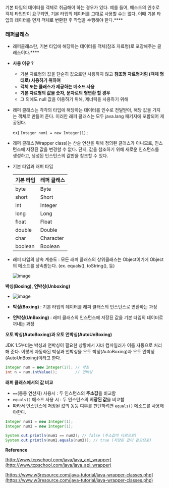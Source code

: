 기본 타입의 데이터를 객체로 취급해야 하는 경우가 있다. 예를 들어, 메소드의 인수로 객체 타입만이 요구되면, 기본 타입의 데이터를 그대로 사용할 수는 없다. 이때 기본 타입의 데이터를 먼저 객체로 변환한 후 작업을 수행해야 한다.****

### 래퍼클래스

- 래퍼클래스란, 기본 타입에 해당하는 데이터를 객체(참조 자료형)로 포장해주는 클래스이다.****
- **사용 이유 ?**
    - 기본 자료형의 값을 단순히 값으로만 사용하지 않고 **참조형 자료형처럼 (객체 형태로) 사용하기 위하여**
    - **객체 또는 클래스가 제공하는 메소드 사용**
    - **기본 자료형의 값을 숫자, 문자로의 형변환 할 경우**
    - 그 외에도 null 값을 이용하기 위해, 제너릭을 사용하기 위해
- 래퍼 클래스는 각각의 타입에 해당하는 데이터를 인수로 전달받아, 해당 값을 가지는 객체로 만들어 준다. 이러한 래퍼 클래스는 모두 java.lang 패키지에 포함되어 제공된다.
    
    ex) `Integer num1 = new Integer(1);`
    
- 래퍼 클래스(Wrapper class)는 산술 연산을 위해 정의된 클래스가 아니므로, 인스턴스에 저장된 값을 변경할 수 없다. 단지, 값을 참조하기 위해 새로운 인스턴스를 생성하고, 생성된 인스턴스의 값만을 참조할 수 있다.
- 기본 타입과 래퍼 타입
    
    
    | 기본 타입 | 래퍼 클래스 |
    | --- | --- |
    | byte | Byte |
    | short | Short |
    | int | Integer |
    | long | Long |
    | float | Float |
    | double | Double |
    | char | Character |
    | boolean | Boolean |
- 래퍼 타입의 상속 계층도 : 모든 래퍼 클래스의 상위클래스는 Object이기에 Object의 메소드를 상속받는다. (ex. equals(), toString(), 등)
    
    ![image](https://user-images.githubusercontent.com/77563814/174629163-b9959e78-96fc-4b32-84c2-21ef640c5cb3.png)
    

**박싱(Boxing), 언박싱(Unboxing)**

- ![image](https://user-images.githubusercontent.com/77563814/174629273-b061f45f-091b-434b-af8e-cd7ef06856a1.png) 

- **박싱(Boxing)** : 기본 타입의 데이터를 래퍼 클래스의 인스턴스로 변환하는 과정
- **언박싱(UnBoxing)** : 래퍼 클래스의 인스턴스에 저장된 값을 기본 타입의 데이터로 꺼내는 과정

**오토 박싱(AutoBoxing)과 오토 언박싱(AutoUnBoxing)**

JDK 1.5부터는 박싱과 언박싱이 필요한 상황에서 자바 컴파일러가 이를 자동으로 처리해 준다. 이렇게 자동화된 박싱과 언박싱을 오토 박싱(AutoBoxing)과 오토 언박싱(AutoUnBoxing)이라고 한다.

```java
Integer num = new Integer(17); // 박싱
int n = num.intValue();        // 언박싱
```

**래퍼 클래스에서의 값 비교**

- `==`(동등 연산자) 사용시 : 두 인스턴스의 **주소값**을 비교함
- `equals()` 메소드 사용 시 : 두 인스턴스의 **저장된 값**을 비교함
- 따라서 인스턴스에 저장된 값의 동등 여부를 판단하려면 `equals()` 메소드를 사용해야한다.

```java
Integer num1 = new Integer(1);
Integer num2 = new Integer(1);

System.out.println(num1 == num2); // false (주소값이 다르므로)
System.out.println(num1.equals(num2)); // true (저장된 값이 같으므로)
```

**Reference**

[http://www.tcpschool.com/java/java_api_wrapper](http://www.tcpschool.com/java/java_api_wrapper)

[https://www.w3resource.com/java-tutorial/java-wrapper-classes.php](https://www.w3resource.com/java-tutorial/java-wrapper-classes.php)
